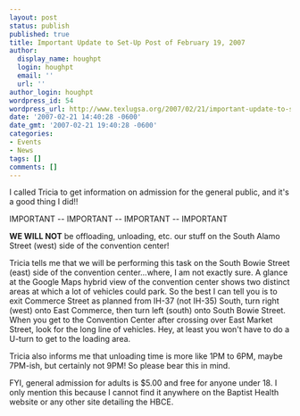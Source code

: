 ```yaml
---
layout: post
status: publish
published: true
title: Important Update to Set-Up Post of February 19, 2007
author:
  display_name: houghpt
  login: houghpt
  email: ''
  url: ''
author_login: houghpt
wordpress_id: 54
wordpress_url: http://www.texlugsa.org/2007/02/21/important-update-to-set-up-post-of-february-19-2007/
date: '2007-02-21 14:40:28 -0600'
date_gmt: '2007-02-21 19:40:28 -0600'
categories:
- Events
- News
tags: []
comments: []
---
```

<p>I called Tricia to get information on admission for the general public, and it's a good thing I did!!</p>
<p>IMPORTANT -- IMPORTANT -- IMPORTANT -- IMPORTANT</p>
<p><strong>WE WILL NOT</strong> be offloading, unloading, etc. our stuff on the South Alamo Street (west) side of the convention center!</p>
<p>Tricia tells me that we will be performing this task on the South Bowie Street (east) side of the convention center...where, I am not exactly sure. A glance at the Google Maps hybrid view of the convention center shows two distinct areas at which a lot of vehicles could park. So the best I can tell you is to exit Commerce Street as planned from IH-37 (not IH-35) South, turn right (west) onto East Commerce, then turn left (south) onto South Bowie Street. When you get to the Convention Center after crossing over East Market Street, look for the long line of vehicles. Hey, at least you won't have to do a U-turn to get to the loading area.</p>
<p>Tricia also informs me that unloading time is more like 1PM to 6PM, maybe 7PM-ish, but certainly not 9PM! So please bear this in mind.</p>
<p>FYI, general admission for adults is $5.00 and free for anyone under 18. I only mention this because I cannot find it anywhere on the Baptist Health website or any other site detailing the HBCE.</p>
